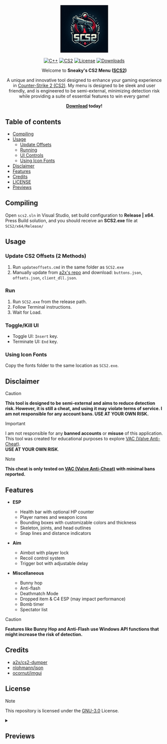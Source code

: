 <div align="center">

<img src="img/ai-logo.jpg" width=30%>

[![C++](https://img.shields.io/badge/language-C%2B%2B-%23f34b7d.svg?style=plastic)](https://en.wikipedia.org/wiki/C%2B%2B)
[![CS2](https://img.shields.io/badge/game-CS2-yellow.svg?style=plastic)](https://store.steampowered.com/app/730)
[![License](https://img.shields.io/badge/License-GPL3.0-green.svg?style=plastic)](https://github.com/svxy/scs2/blob/main/LICENSE)
[![Downloads](https://img.shields.io/github/downloads/svxy/SCS2/x64/total?plastic&logo=github)](https://github.com/Svxy/SCS2/releases/download/x64/SCS2.exe)

Welcome to **Sneaky's CS2 Menu (<a href='https://scs2.tnyavnto.com/'>SCS2</a>)**

A unique and innovative tool designed to enhance your gaming experience in [Counter-Strike 2 (CS2)](https://store.steampowered.com/app/730). My menu is designed to be sleek and user friendly, and is engineered to be semi-external, minimizing detection risk while providing a suite of essential features to win every game!

<b><a href='https://github.com/Svxy/SCS2/releases/download/x64/SCS2.exe'>Download</a> today!</b>

</div>

## Table of contents
- [Compiling](#Compiling)
- [Usage](#Usage)
  - [Update Offsets](#update-cs2-offsets-2-methods)
  - [Running](#run)
  - [UI Controls](#togglekill-ui)
  - [Using Icon Fonts](#using-icon-fonts)
- [Disclaimer](#Disclaimer)
- [Features](#Features)
- [Credits](#Credits)
- [LICENSE](#License)
- [Previews](#Previews)

## Compiling
Open `scs2.sln` in Visual Studio, set build configuration to **Release | x64**.\
Press Build solution, and you should receive an **SCS2.exe** file at `SCS2/x64/Release/`

## Usage

### Update CS2 Offsets (2 Methods)
1. Run `updateoffsets.cmd` in the same folder as `SCS2.exe`
2. Manually update from [a2x's repo](https://github.com/a2x/cs2-dumper/blob/main/output) and download: `buttons.json`, `offsets.json`, `client_dll.json`.

### Run
1. Run `SCS2.exe` from the release path.
2. Follow Terminal instructions.
3. Wait for Load.

### Toggle/Kill UI
- Toggle UI: `Insert` key.
- Terminate UI: `End` key.

### Using Icon Fonts
Copy the fonts folder to the same location as `SCS2.exe`.

## Disclaimer
> [!CAUTION]
> **This tool is designed to be semi-external and aims to reduce detection risk. However, it is still a cheat, and using it may violate terms of service. I am not responsible for any account bans. USE AT YOUR OWN RISK.**

> [!IMPORTANT]
> I am not responsible for any **banned accounts** or **misuse** of this application.\
> This tool was created for educational purposes to explore [VAC (Valve Anti-Cheat)](https://help.steampowered.com/faqs/view/571A-97DA-70E9-FF74).\
> **USE AT YOUR OWN RISK**.

> [!NOTE]
> **This cheat is only tested on [VAC (Valve Anti-Cheat)](https://help.steampowered.com/faqs/view/571A-97DA-70E9-FF74) with minimal bans reported.**

## Features
- **ESP**
  - Health bar with optional HP counter
  - Player names and weapon icons
  - Bounding boxes with customizable colors and thickness
  - Skeleton, joints, and head outlines
  - Snap lines and distance indicators

- **Aim**
  - Aimbot with player lock
  - Recoil control system
  - Trigger bot with adjustable delay

- **Miscellaneous**
  - Bunny hop
  - Anti-flash
  - Deathmatch Mode
  - Dropped item & C4 ESP (may impact performance)
  - Bomb timer
  - Spectator list

> [!CAUTION]
> **Features like Bunny Hop and Anti-Flash use Windows API functions that might increase the risk of detection.**

## Credits
- [a2x/cs2-dumper](https://github.com/a2x/cs2-dumper)
- [nlohmann/json](https://github.com/nlohmann/json)
- [ocornut/imgui](https://github.com/ocornut/imgui)

## License
> [!NOTE]
> This repository is licensed under the [GNU-3.0](https://github.com/svxy/scs2/blob/master/LICENSE) License.

<details>
  <summary>
    <h2>Previews</h2>
  </summary>


<img src='img/preview.png' width='720' alt='Preview'>
<img src='img/preview2.png' width='720' alt='Preview'>
<img src='img/preview3.png' width='720' alt='Preview'>
<img src='https://github.com/Svxy/imgs/blob/main/scs2/preview4.gif?raw=true' width='720' alt='Preview'>

</details>